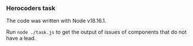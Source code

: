 ### Herocoders task

The code was written with Node v18.16.1.

Run `node ./task.js` to get the output of issues of components that do not have a lead.
